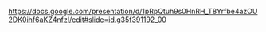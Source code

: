 https://docs.google.com/presentation/d/1pRpQtuh9s0HnRH_T8Yrfbe4azOU2DK0ihf6aKZ4nfzI/edit#slide=id.g35f391192_00

